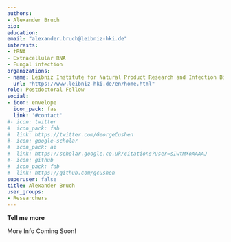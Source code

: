 ```yaml
---
authors:
- Alexander Bruch
bio:  
education: 
email: "alexander.bruch@leibniz-hki.de"
interests:
- tRNA
- Extracellular RNA
- Fungal infection
organizations:
- name: Leibniz Institute for Natural Product Research and Infection Biology (Leibniz-HKI)
  url: "https://www.leibniz-hki.de/en/home.html"
role: Postdoctoral Fellow
social:
- icon: envelope
  icon_pack: fas
  link: '#contact'
#- icon: twitter
#  icon_pack: fab
#  link: https://twitter.com/GeorgeCushen
#- icon: google-scholar
#  icon_pack: ai
#  link: https://scholar.google.co.uk/citations?user=sIwtMXoAAAAJ
#- icon: github
#  icon_pack: fab
#  link: https://github.com/gcushen
superuser: false
title: Alexander Bruch
user_groups:
- Researchers
---
```


__Tell me more__

More Info Coming Soon!